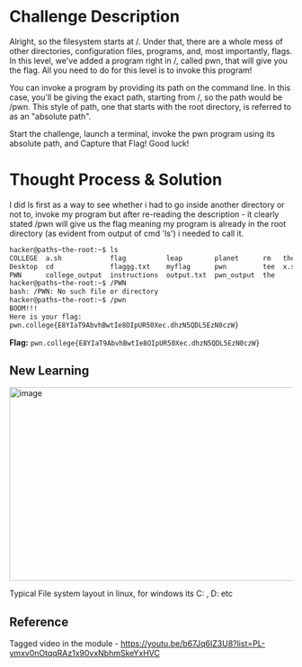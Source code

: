 # Challenge Description
Alright, so the filesystem starts at /. Under that, there are a whole mess of other directories, configuration files, programs, and, most importantly, flags. In this level, we've added a program right in /, called pwn, that will give you the flag. All you need to do for this level is to invoke this program!

You can invoke a program by providing its path on the command line. In this case, you'll be giving the exact path, starting from /, so the path would be /pwn. This style of path, one that starts with the root directory, is referred to as an "absolute path".

Start the challenge, launch a terminal, invoke the pwn program using its absolute path, and Capture that Flag! Good luck!
# Thought Process & Solution
I did ls first as a way to see whether i had to go inside another directory or not to, invoke my program but after re-reading the description - it clearly stated /pwn will give us the flag meaning my program is already in the root directory (as evident from output of cmd 'ls') i needed to call it.
```Bash
hacker@paths~the-root:~$ ls
COLLEGE  a.sh            flag          leap        planet      rm   the-flag
Desktop  cd              flaggg.txt    myflag      pwn         tee  x.sh
PWN      college_output  instructions  output.txt  pwn_output  the
hacker@paths~the-root:~$ /PWN
bash: /PWN: No such file or directory
hacker@paths~the-root:~$ /pwn
BOOM!!!
Here is your flag:
pwn.college{E8YIaT9AbvhBwtIe8OIpUR50Xec.dhzN5QDL5EzN0czW}
```
**Flag:** `pwn.college{E8YIaT9AbvhBwtIe8OIpUR50Xec.dhzN5QDL5EzN0czW}`
## New Learning
<img width="703" height="344" alt="image" src="https://github.com/user-attachments/assets/ab88ab4d-913a-40b5-8806-dc2c47238363" />

Typical File system layout in linux, for windows its C: , D: etc

## Reference
Tagged video in the module - https://youtu.be/b67Jq6IZ3U8?list=PL-ymxv0nOtqqRAz1x90vxNbhmSkeYxHVC
